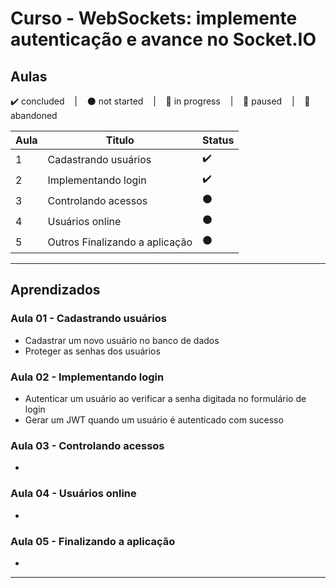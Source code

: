 # Curso - WebSockets: implemente autenticação e avance no Socket.IO

## Aulas
<p>
  ✔️ concluded &nbsp;&nbsp;&nbsp;|&nbsp;&nbsp;&nbsp;
  ⚫ not started &nbsp;&nbsp;&nbsp;|&nbsp;&nbsp;&nbsp;
  🔵 in progress &nbsp;&nbsp;&nbsp;|&nbsp;&nbsp;&nbsp;
  🔶 paused &nbsp;&nbsp;&nbsp;|&nbsp;&nbsp;&nbsp;
  🔴 abandoned 
</p>

| Aula | Titulo | Status |
| --- | --- | --- |
| 1 | Cadastrando usuários | ✔️ |
| 2 | Implementando login | ✔️ |
| 3 | Controlando acessos | ⚫ |
| 4 | Usuários online | ⚫ |
| 5 | Outros Finalizando a aplicação | ⚫ |

---

## Aprendizados

### Aula 01 - Cadastrando usuários
<ul>
  <li>Cadastrar um novo usuário no banco de dados</li>
  <li>Proteger as senhas dos usuários</li>
</ul>

### Aula 02 - Implementando login
<ul>
  <li>Autenticar um usuário ao verificar a senha digitada no formulário de login</li>
  <li>Gerar um JWT quando um usuário é autenticado com sucesso</li>
</ul>

### Aula 03 - Controlando acessos
<ul>
  <li></li>
</ul>

### Aula 04 - Usuários online
<ul>
  <li></li>
</ul>

### Aula 05 - Finalizando a aplicação
<ul>
  <li></li>
</ul>

---
